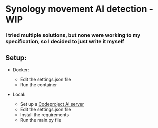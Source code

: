 # Synology movement AI detection - WIP
### I tried multiple solutions, but none were working to my specification, so I decided to just write it myself
## Setup:
* Docker:
  * Edit the settings.json file
  * Run the container

* Local:
  * Set up a [Codeproject AI server](https://www.codeproject.com)
  * Edit the settings.json file
  * Install the requirements
  * Run the main.py file
